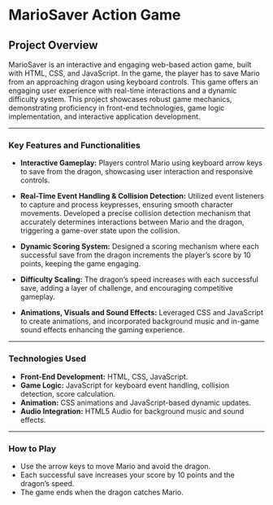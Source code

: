 # MarioSaver Action Game

## Project Overview
MarioSaver is an interactive and engaging web-based action game, built with HTML, CSS, and JavaScript. In the game, the player has to save Mario from an approaching dragon using keyboard controls. This game offers an engaging user experience with real-time interactions and a dynamic difficulty system.
This project showcases robust game mechanics, demonstrating proficiency in front-end technologies, game logic implementation, and interactive application development.

---
### Key Features and Functionalities
- **Interactive Gameplay:** Players control Mario using keyboard arrow keys to save from the dragon, showcasing user interaction and responsive controls.

- **Real-Time Event Handling & Collision Detection:** Utilized event listeners to capture and process keypresses, ensuring smooth character movements. Developed a precise collision detection mechanism that accurately determines interactions between Mario and the dragon, triggering a game-over state upon the collision.

- **Dynamic Scoring System:** Designed a scoring mechanism where each successful save from the dragon increments the player’s score by 10 points, keeping the game engaging.

- **Difficulty Scaling:** The dragon’s speed increases with each successful save, adding a layer of challenge, and encouraging competitive gameplay.

- **Animations, Visuals and Sound Effects:** Leveraged CSS and JavaScript to create animations, and incorporated background music and in-game sound effects enhancing the gaming experience.

---
### Technologies Used
- **Front-End Development:** HTML, CSS, JavaScript.
- **Game Logic:** JavaScript for keyboard event handling, collision detection, score calculation.
- **Animation:** CSS animations and JavaScript-based dynamic updates.
- **Audio Integration:** HTML5 Audio for background music and sound effects.

---
### How to Play
- Use the arrow keys to move Mario and avoid the dragon.<br>
- Each successful save increases your score by 10 points and the dragon’s speed.<br>
- The game ends when the dragon catches Mario.<br>
